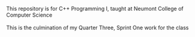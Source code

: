 This repository is for C++ Programming I, taught at Neumont College of Computer Science <br>
<br>
This is the culmination of my Quarter Three, Sprint One work for the class <br>
